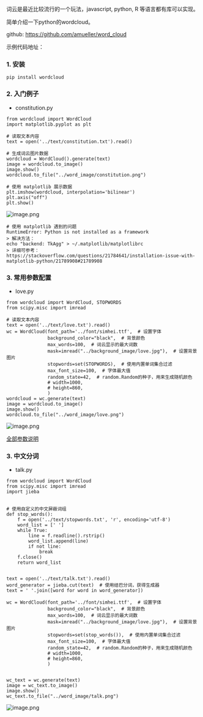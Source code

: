 词云是最近比较流行的一个玩法，javascript, python, R 等语言都有库可以实现。

简单介绍一下python的wordcloud。

github:
https://github.com/amueller/word_cloud

示例代码地址： 

### 1. 安装
```
pip install wordcloud
```

### 2. 入门例子
- constitution.py
```
from wordcloud import WordCloud
import matplotlib.pyplot as plt

# 读取文本内容
text = open('../text/constitution.txt').read()

# 生成词云图片数据
wordcloud = WordCloud().generate(text)
image = wordcloud.to_image()
image.show()
wordcloud.to_file("../word_image/constitution.png")

# 使用 matplotlib 展示数据
plt.imshow(wordcloud, interpolation='bilinear')
plt.axis("off")
plt.show()
```
![image.png](http://note.youdao.com/yws/res/11778/WEBRESOURCE79b639bc9727fa666f4fe5d691d6e02f)
```
# 使用 matplotlib 遇到的问题
RuntimeError: Python is not installed as a framework
> 解决方法：
echo "backend: TkAgg" > ~/.matplotlib/matplotlibrc
> 详细可参考：
https://stackoverflow.com/questions/21784641/installation-issue-with-matplotlib-python/21789908#21789908
```


### 3. 常用参数配置
- love.py
```
from wordcloud import WordCloud, STOPWORDS
from scipy.misc import imread

# 读取文本内容
text = open('../text/love.txt').read()
wc = WordCloud(font_path='../font/simhei.ttf',  # 设置字体
               background_color="black",  # 背景颜色
               max_words=100,  # 词云显示的最大词数
               mask=imread("../background_image/love.jpg"),  # 设置背景图片
               stopwords=set(STOPWORDS),  # 使用内置单词集合过滤
               max_font_size=100,  # 字体最大值
               random_state=42,  # random.Random的种子，用来生成随机颜色
               # width=1000,
               # height=860,
               )
wordcloud = wc.generate(text)
image = wordcloud.to_image()
image.show()
wordcloud.to_file("../word_image/love.png")
```
![image.png](http://note.youdao.com/yws/res/11780/WEBRESOURCE37b13cd5623b34d0c674286af7b4d762)

[全部参数说明](https://amueller.github.io/word_cloud/generated/wordcloud.WordCloud.html#wordcloud.WordCloud)

### 3. 中文分词
- talk.py
```
from wordcloud import WordCloud
from scipy.misc import imread
import jieba


# 使用自定义的中文屏蔽词组
def stop_words():
    f = open('../text/stopwords.txt', 'r', encoding='utf-8')
    word_list = [' ']
    while True:
        line = f.readline().rstrip()
        word_list.append(line)
        if not line:
            break
    f.close()
    return word_list


text = open('../text/talk.txt').read()
word_generator = jieba.cut(text)  # 使用结巴分词，获得生成器
text = ' '.join([word for word in word_generator])

wc = WordCloud(font_path='../font/simhei.ttf',  # 设置字体
               background_color="black",  # 背景颜色
               max_words=100,  # 词云显示的最大词数
               mask=imread("../background_image/love.jpg"),  # 设置背景图片
               stopwords=set(stop_words()),  # 使用内置单词集合过滤
               max_font_size=100,  # 字体最大值
               random_state=42,  # random.Random的种子，用来生成随机颜色
               # width=1000,
               # height=860,
               )


wc_text = wc.generate(text)
image = wc_text.to_image()
image.show()
wc_text.to_file("../word_image/talk.png")
```

![image.png](http://note.youdao.com/yws/res/11782/WEBRESOURCEd4960e7d604a910ffd14660240ed6272)

